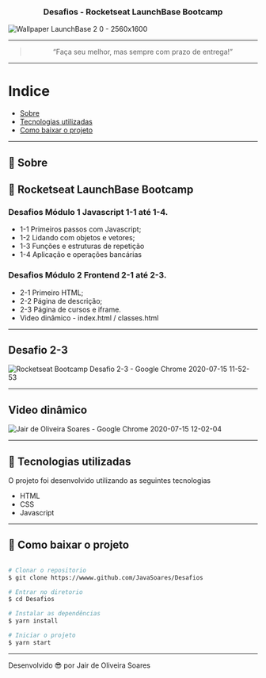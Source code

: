 <h3 align="center">
  Desafios - Rocketseat LaunchBase Bootcamp 
</h3>

![Wallpaper LaunchBase 2 0 - 2560x1600](https://user-images.githubusercontent.com/64690628/87568539-2ff4ed80-c69c-11ea-8590-d71eed1318a6.png)

---
<blockquote align="center">“Faça seu melhor, mas sempre com prazo de entrega!”</blockquote>

---
# Indice

- [Sobre](#-sobre)
- [Tecnologias utilizadas](#-tecnologias-utilizadas)
- [Como baixar o projeto](#-como-baixar-o-projeto)

---
## 📝 Sobre
## 🚀 Rocketseat LaunchBase Bootcamp
### Desafios Módulo 1 Javascript 1-1 até 1-4.
- 1-1 Primeiros passos com Javascript;
- 1-2 Lidando com objetos e vetores;
- 1-3 Funções e estruturas de repetição
- 1-4 Aplicação e operações bancárias

### Desafios Módulo 2 Frontend 2-1 até 2-3.
- 2-1 Primeiro HTML;
- 2-2 Página de descrição;
- 2-3 Página de cursos e iframe.
- Video dinâmico - index.html / classes.html

---
## Desafio 2-3
![Rocketseat Bootcamp Desafio 2-3 - Google Chrome 2020-07-15 11-52-53](https://user-images.githubusercontent.com/64690628/87568817-a2fe6400-c69c-11ea-9ab0-2c422b16df68.gif)

---
## Video dinâmico
![Jair de Oliveira Soares - Google Chrome 2020-07-15 12-02-04](https://user-images.githubusercontent.com/64690628/87569043-f7094880-c69c-11ea-9173-fe81f20ebb7a.gif)

---
## 🚀 Tecnologias utilizadas

O projeto foi desenvolvido utilizando as seguintes tecnologias

- HTML
- CSS
- Javascript

---
## 📁 Como baixar o projeto

```bash

# Clonar o repositorio
$ git clone https://wwww.github.com/JavaSoares/Desafios

# Entrar no diretorio 
$ cd Desafios

# Instalar as dependências
$ yarn install

# Iniciar o projeto
$ yarn start
```
---
Desenvolvido 😎 por Jair de Oliveira Soares
